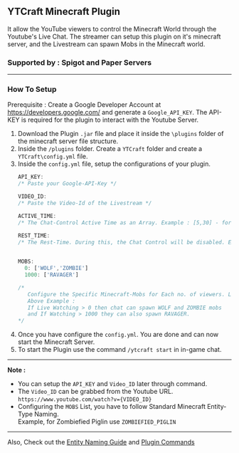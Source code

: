## YTCraft Minecraft Plugin
It allow the YouTube viewers to control the Minecraft World through the Youtube's Live Chat.
The streamer can setup this plugin on it's minecraft server, and the Livestream can spawn Mobs in the Minecraft world.

### Supported by : Spigot and Paper Servers
----
### How To Setup

Prerequisite : 
Create a Google Developer Account at https://developers.google.com/ and generate a `Google_API_KEY`.
The API-KEY is required for the plugin to interact with the Youtube Server.


1. Download the Plugin `.jar` file and place it inside the `\plugins` folder of the minecraft server file structure.
2. Inside the `/plugins` folder. Create a `YTCraft` folder and create a `YTCraft\config.yml` file.
3. Inside the `config.yml` file, setup the configurations of your plugin.
   ```javascript
   API_KEY:
   /* Paste your Google-API-Key */

   VIDEO_ID:
   /* Paste the Video-Id of the Livestream */
   
   ACTIVE_TIME:
   /* The Chat-Control Active Time as an Array. Example : [5,30] - for 5min 30sec */
   
   REST_TIME:
   /* The Rest-Time. During this, the Chat Control will be disabled. Example: [3,0] - for 3min 0sec */

  
   MOBS:
     0: ['WOLF','ZOMBIE']
     1000: ['RAVAGER']

   /*
      Configure the Specific Minecraft-Mobs for Each no. of viewers. Like this, 
      Above Example :
      If Live Watching > 0 then chat can spawn WOLF and ZOMBIE mobs
      and If Watching > 1000 they can also spawn RAVAGER.
   */
   ```
  5. Once you have configure the `config.yml`. You are done and can now start the Minecraft Server.
  6. To start the Plugin use the command `/ytcraft start` in in-game chat.
---
**Note :**
   - You can setup the `API_KEY` and `Video_ID` later through command.
   - The `Video_ID` can be grabbed from the Youtube URL. `https://www.youtube.com/watch?v={VIDEO_ID}`
   - Configuring the `MOBS` List, you have to follow Standard Minecraft Entity-Type Naming.\
     Example, for Zombiefied Piglin use `ZOMBIEFIED_PIGLIN`
   
---
Also, Check out the [Entity Naming Guide](/markdowns/EntityNaming.md) and [Plugin Commands](/markdowns/PluginCommands.md) 
    
